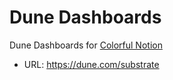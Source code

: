 # Dune Dashboards

Dune Dashboards for [Colorful Notion](/actors/colorful-notion)

- URL: https://dune.com/substrate